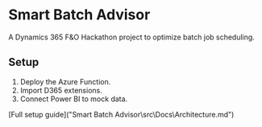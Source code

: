 # Smart Batch Advisor
A Dynamics 365 F&O Hackathon project to optimize batch job scheduling.
 
## Setup
1. Deploy the Azure Function.
2. Import D365 extensions.
3. Connect Power BI to mock data.
 
[Full setup guide]("Smart Batch Advisor\src\Docs\Architecture.md")
